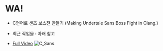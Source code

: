 # WA!
- C언어로 샌즈 보스전 만들기 (Making Undertale Sans Boss Fight in Clang.)
- 최근 작업물 : 아래 참고

- [Full Video](https://youtu.be/VQn3NMwV_SY)
![C_Sans](https://github.com/user-attachments/assets/a4ff15dd-774a-4da9-a6dc-d7c47a32a191)
